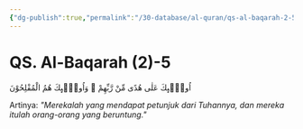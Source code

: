 ```yaml
---
{"dg-publish":true,"permalink":"/30-database/al-quran/qs-al-baqarah-2-5/"}
---
```



# QS. Al-Baqarah (2)-5
اُولٰۤىِٕكَ عَلٰى هُدًى مِّنْ رَّبِّهِمْ ۙ وَاُولٰۤىِٕكَ هُمُ الْمُفْلِحُوْنَ

Artinya: *"Merekalah yang mendapat petunjuk dari Tuhannya, dan mereka itulah orang-orang yang beruntung."*
